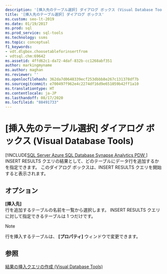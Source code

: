 ```yaml
---
description: '[挿入先のテーブル選択] ダイアログ ボックス (Visual Database Tools)'
title: '[挿入先のテーブル選択] ダイアログ ボックス'
ms.custom: seo-lt-2019
ms.date: 01/19/2017
ms.prod: sql
ms.prod_service: sql-tools
ms.technology: ssms
ms.topic: conceptual
f1_keywords:
- vdt.dlgbox.choosetableforinsertfrom
- vdtsql.chm:69642
ms.assetid: 4ffd62c1-da72-4daf-832b-cc1268abf351
author: markingmyname
ms.author: maghan
ms.reviewer: ''
ms.openlocfilehash: 362da7d0648339ecf253dbbb8e267c131378df7b
ms.sourcegitcommit: e700497f962e4c2274df16d9e651059b42ff1a10
ms.translationtype: HT
ms.contentlocale: ja-JP
ms.lasthandoff: 08/17/2020
ms.locfileid: "88491733"
---
```

# <a name="choose-target-table-for-insert-results-dialog-box-visual-database-tools"></a>[挿入先のテーブル選択] ダイアログ ボックス (Visual Database Tools)
[!INCLUDE[SQL Server Azure SQL Database Synapse Analytics PDW ](../../includes/applies-to-version/sql-asdb-asdbmi-asa-pdw.md)]
INSERT RESULTS クエリの結果として、どのテーブルにデータ行を追加するかを指定できます。 このダイアログ ボックスは、INSERT RESULTS クエリを開始すると表示されます。  
  
## <a name="options"></a>オプション  
**[挿入先]**  
行を追加するテーブルの名前を一覧から選択します。 INSERT RESULTS クエリに対して指定できるテーブルは 1 つだけです。  
  
> [!NOTE]  
> 行を挿入するテーブルは、 **[プロパティ]** ウィンドウで変更できます。  
  
## <a name="see-also"></a>参照  
[結果の挿入クエリの作成 (Visual Database Tools)](../../ssms/visual-db-tools/create-insert-results-queries-visual-database-tools.md)  
  
